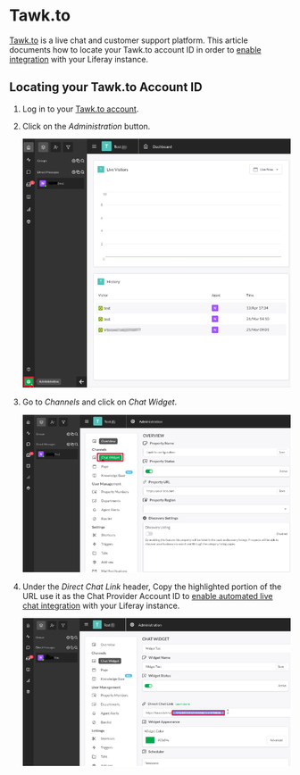 # Tawk.to

[Tawk.to](https://www.tawk.to/) is a live chat and customer support platform. This article documents how to locate your Tawk.to account ID in order to [enable integration](../enabling-automated-live-chat-systems.md) with your Liferay instance.

## Locating your Tawk.to Account ID

1. Log in to your [Tawk.to account](https://dashboard.tawk.to/login).

1. Click on the *Administration* button. 

    ![You can see the Tawk-to Administration Button.](./tawk-to/images/01.png)

1. Go to *Channels* and click on *Chat Widget*.

    ![The Chat Widget option is shown.](./tawk-to/images/02.png)

1. Under the *Direct Chat Link* header, Copy the highlighted portion of the URL use it as the Chat Provider Account ID to [enable automated live chat integration](../enabling-automated-live-chat-systems.md) with your Liferay instance.

    ![Use this portion of the Direct Chat Link as the Liferay Chat Account ID.](./tawk-to/images/03.png)
